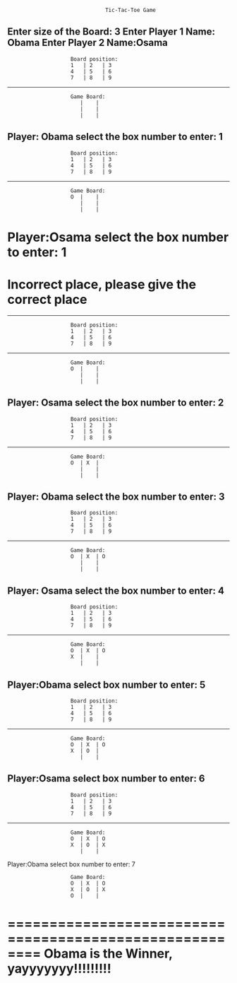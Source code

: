                                    Tic-Tac-Toe Game

Enter size of the Board: 3
Enter Player 1 Name: Obama
Enter Player 2 Name:Osama
------------------------------------------------------------
                        Board position:                     
                        1   | 2   | 3  
                        4   | 5   | 6  
                        7   | 8   | 9  
------------------------------------------------------------
                        Game Board:                     
                           |    |   
                           |    |   
                           |    |   
Player: Obama select the box number to enter: 1
------------------------------------------------------------
                        Board position:                     
                        1   | 2   | 3  
                        4   | 5   | 6  
                        7   | 8   | 9  
------------------------------------------------------------
                        Game Board:                     
                        O  |    |   
                           |    |   
                           |    |   
Player:Osama select the box number to enter: 1
========================================================
Incorrect place, please give the correct place
========================================================
------------------------------------------------------------
                        Board position:                     
                        1   | 2   | 3  
                        4   | 5   | 6  
                        7   | 8   | 9  
------------------------------------------------------------
                        Game Board:                     
                        O  |    |   
                           |    |   
                           |    |   
Player: Osama select the box number to enter: 2
------------------------------------------------------------
                        Board position:                     
                        1   | 2   | 3  
                        4   | 5   | 6  
                        7   | 8   | 9  
------------------------------------------------------------
                        Game Board:                     
                        O  | X  |   
                           |    |   
                           |    |   
Player: Obama select the box number to enter: 3
------------------------------------------------------------
                        Board position:                     
                        1   | 2   | 3  
                        4   | 5   | 6  
                        7   | 8   | 9  
------------------------------------------------------------
                        Game Board:                     
                        O  | X  | O 
                           |    |   
                           |    |   
Player: Osama select the box number to enter: 4
------------------------------------------------------------
                        Board position:                     
                        1   | 2   | 3  
                        4   | 5   | 6  
                        7   | 8   | 9  
------------------------------------------------------------
                        Game Board:                     
                        O  | X  | O 
                        X  |    |   
                           |    |   
Player:Obama select box number to enter: 5
------------------------------------------------------------
                        Board position:                     
                        1   | 2   | 3  
                        4   | 5   | 6  
                        7   | 8   | 9  
------------------------------------------------------------
                        Game Board:                     
                        O  | X  | O 
                        X  | O  |   
                           |    |   
Player:Osama select box number to enter: 6
------------------------------------------------------------
                        Board position:                     
                        1   | 2   | 3  
                        4   | 5   | 6  
                        7   | 8   | 9  
------------------------------------------------------------
                        Game Board:                     
                        O  | X  | O 
                        X  | O  | X 
                           |    |   
Player:Obama select box number to enter: 7

                        Game Board:                     
                        O  | X  | O 
                        X  | O  | X 
                        O  |    |   

========================================================
Obama is the Winner, yayyyyyyy!!!!!!!!!
=========================================================
